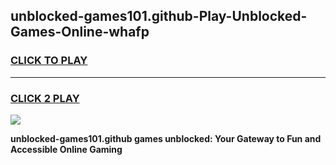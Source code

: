 
## unblocked-games101.github-Play-Unblocked-Games-Online-whafp
<h3>
<a href="https://premium76.site?title=unblocked-games101.github&ref=25A">CLICK TO PLAY</a></h3>
<hr>

<h3>
<a href="https://premium76.site?title=unblocked-games101.github&ref=25A">CLICK 2 PLAY</a>
  
</h3>

<a href="https://premium76.site?title=unblocked-games101.github&ref=25A"><img src="https://clearcache.store/games.png"></a>


**unblocked-games101.github games unblocked: Your Gateway to Fun and Accessible Online Gaming**
